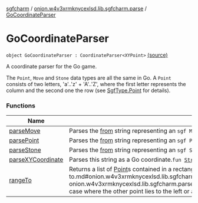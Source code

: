 [sgfcharm](../../index.md) / [onion.w4v3xrmknycexlsd.lib.sgfcharm.parse](../index.md) / [GoCoordinateParser](./index.md)

# GoCoordinateParser

`object GoCoordinateParser : CoordinateParser<XYPoint>` [(source)](https://github.com/w4v3/sgfcharm/tree/master/sgfcharm/src/main/java/onion/w4v3xrmknycexlsd/lib/sgfcharm/parse/CoordinateParsers.kt#L34)

A coordinate parser for the Go game.

The `Point`, `Move` and `Stone` data types are all the same in Go. A `Point` consists of two
letters, 'a'..'z' + 'A'..'Z', where the first letter represents the column and the second one
the row (see [SgfType.Point](../-sgf-type/-point/index.md) for details).

### Functions

| Name | Summary |
|---|---|
| [parseMove](parse-move.md) | Parses the [from](../-sgf-parser/-coordinate-parser/parse-move.md#onion.w4v3xrmknycexlsd.lib.sgfcharm.parse.SgfParser.CoordinateParser$parseMove(kotlin.String)/from) string representing an `sgf Move` into an [Move](../-sgf-type/-move/index.md) object.`fun parseMove(from: `[`String`](https://kotlinlang.org/api/latest/jvm/stdlib/kotlin/-string/index.html)`): XYMove` |
| [parsePoint](parse-point.md) | Parses the [from](../-sgf-parser/-coordinate-parser/parse-point.md#onion.w4v3xrmknycexlsd.lib.sgfcharm.parse.SgfParser.CoordinateParser$parsePoint(kotlin.String)/from) string representing an `sgf Point` into an [Point](../-sgf-type/-point/index.md) object.`fun parsePoint(from: `[`String`](https://kotlinlang.org/api/latest/jvm/stdlib/kotlin/-string/index.html)`): XYPoint?` |
| [parseStone](parse-stone.md) | Parses the [from](../-sgf-parser/-coordinate-parser/parse-stone.md#onion.w4v3xrmknycexlsd.lib.sgfcharm.parse.SgfParser.CoordinateParser$parseStone(kotlin.String)/from) string representing an `sgf Stone` into an [Stone](../-sgf-type/-stone/index.md) object.`fun parseStone(from: `[`String`](https://kotlinlang.org/api/latest/jvm/stdlib/kotlin/-string/index.html)`): XYStone?` |
| [parseXYCoordinate](parse-x-y-coordinate.md) | Parses this string as a Go coordinate.`fun `[`String`](https://kotlinlang.org/api/latest/jvm/stdlib/kotlin/-string/index.html)`.parseXYCoordinate(): `[`Pair`](https://kotlinlang.org/api/latest/jvm/stdlib/kotlin/-pair/index.html)`<`[`Int`](https://kotlinlang.org/api/latest/jvm/stdlib/kotlin/-int/index.html)`, `[`Int`](https://kotlinlang.org/api/latest/jvm/stdlib/kotlin/-int/index.html)`>?` |
| [rangeTo](range-to.md) | Returns a list of [Point](../-sgf-type/-point/index.md)s contained in a rectangle between [this](../-sgf-parser/-coordinate-parser/range-to/-this-.md) upper left and the [other](../-sgf-parser/-coordinate-parser/range-to.md#onion.w4v3xrmknycexlsd.lib.sgfcharm.parse.SgfParser.CoordinateParser$rangeTo(onion.w4v3xrmknycexlsd.lib.sgfcharm.parse.SgfParser.CoordinateParser.T, onion.w4v3xrmknycexlsd.lib.sgfcharm.parse.SgfParser.CoordinateParser.T)/other) lower right [Point](../-sgf-type/-point/index.md). Returns an empty list if that rectangle is empty, including the case where the other point lies to the left or above this point.`fun XYPoint.rangeTo(other: XYPoint): `[`List`](https://kotlinlang.org/api/latest/jvm/stdlib/kotlin.collections/-list/index.html)`<XYPoint>` |
